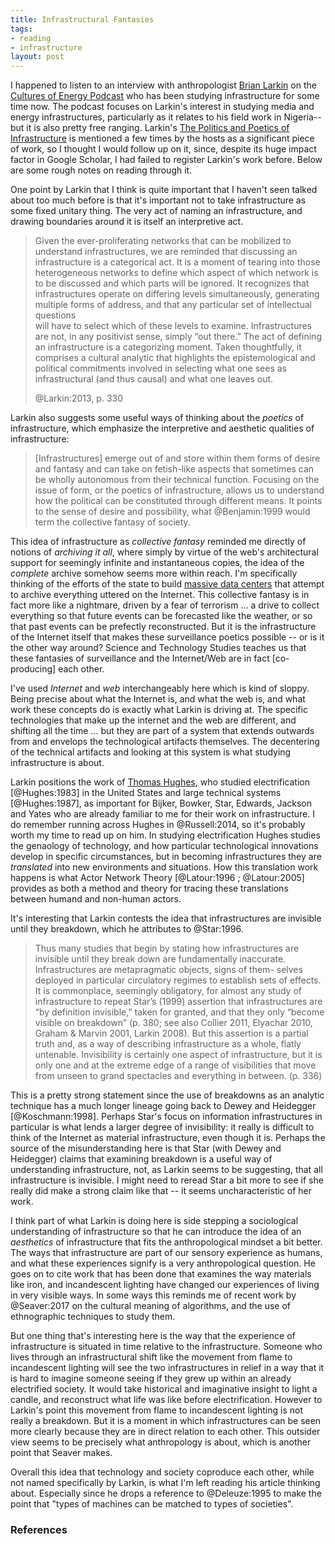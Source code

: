 ```yaml
---
title: Infrastructural Fantasies
tags:
- reading
- infrastructure
layout: post
---
```


I happened to listen to an interview with anthropologist [Brian Larkin] on the [Cultures of Energy Podcast] who has been studying infrastructure for some time now. The podcast focuses on Larkin's interest in studying media and energy infrastructures, particularly as it relates to his field work in Nigeria--but it is also pretty free ranging. Larkin's [The Politics and Poetics of Infrastructure] is mentioned a few times by the hosts as a significant piece of work, so I thought I would follow up on it, since, despite its huge impact factor in Google Scholar, I had failed to register Larkin's work before. Below are some rough notes on reading through it.

One point by Larkin that I think is quite important that I haven't seen talked about too much before is that it's important not to take infrastructure as some fixed unitary thing. The very act of naming an infrastructure, and drawing boundaries around it is itself an interpretive act.

> Given the ever-proliferating networks that can be mobilized to
> understand infrastructures, we are reminded that discussing an
> infrastructure is a categorical act. It is a moment of tearing
> into those heterogeneous networks to define which aspect of
> which network is to be discussed and which parts will be
> ignored. It recognizes that infrastructures operate on
> differing levels simultaneously, generating multiple forms of
> address, and that any particular set of intellectual questions\
> will have to select which of these levels to examine.
> Infrastructures are not, in any positivist sense, simply “out
> there.” The act of defining an infrastructure is a categorizing
> moment. Taken thoughtfully, it comprises a cultural analytic
> that highlights the epistemological and political commitments
> involved in selecting what one sees as infrastructural (and 
> thus causal) and what one leaves out.
>
> @Larkin:2013, p. 330

Larkin also suggests some useful ways of thinking about the *poetics* of infrastructure, which emphasize the interpretive and aesthetic qualities of infrastructure:

> [Infrastructures] emerge out of and store within them forms of
> desire and fantasy and can take on fetish-like aspects that
> sometimes can be wholly autonomous from their technical
> function. Focusing on the issue of form, or the poetics of
> infrastructure, allows us to understand how the political can
> be constituted through different means. It points to the sense
> of desire and possibility, what @Benjamin:1999 would term the
> collective fantasy of society.

This idea of infrastructure as *collective fantasy* reminded me directly of notions of *archiving it all*, where simply by virtue of the web's architectural support for seemingly infinite and instantaneous copies, the idea of the *complete* archive somehow seems more within reach. I'm specifically thinking of the efforts of the state to build [massive data centers] that attempt to archive everything uttered on the Internet. This collective fantasy is in fact more like a nightmare, driven by a fear of terrorism ... a drive to collect everything so that future events can be forecasted like the weather, or so that past events can be prefectly reconstructed.  But it is the infrastructure of the Internet itself that makes these surveillance poetics possible -- or is it the other way around? Science and Technology Studies teaches us that these fantasies of surveillance and the Internet/Web are in fact [co-producing] each other.

I've used *Internet* and *web* interchangeably here which is kind of sloppy. Being precise about what the Internet is, and what the web is, and what work these concepts do is exactly what Larkin is driving at. The specific technologies that make up the internet and the web are different, and shifting all the time ... but they are part of a system that extends outwards from and envelops the technological artifacts themselves. The decentering of the technical artifacts and looking at this system is what studying infrastructure is about.

Larkin positions the work of [Thomas Hughes], who studied  electrification [@Hughes:1983] in the United States and large technical systems [@Hughes:1987], as important for Bijker, Bowker, Star, Edwards, Jackson and Yates who are already familiar to me for their work on infrastructure. I do remember running across Hughes in @Russell:2014, so it's probably worth my time to read up on him. In studying electrification Hughes studies the genaology of technology, and how particular technological innovations develop in specific circumstances, but in becoming infrastructures they are *translated* into new environments and situations. How this translation work happens is what Actor Network Theory [@Latour:1996 ; @Latour:2005] provides as both a method and theory for tracing these translations between humand and non-human actors.

It's interesting that Larkin contests the idea that infrastructures are invisible until they breakdown, which he attributes to @Star:1996. 

> Thus many studies that begin by stating how infrastructures 
> are invisible until they break down are fundamentally 
> inaccurate. Infrastructures are metapragmatic objects, signs of 
> them- selves deployed in particular circulatory regimes to 
> establish sets of effects. It is commonplace, seemingly 
> obligatory, for almost any study of infrastructure to repeat 
> Star’s (1999) assertion that infrastructures are “by definition 
> invisible,” taken for granted, and that they only “become 
> visible on breakdown” (p. 380; see also Collier 2011, Elyachar 
> 2010, Graham & Marvin 2001, Larkin 2008). But this assertion is 
> a partial truth and, as a way of describing infrastructure as a 
> whole, flatly untenable. Invisibility is certainly one aspect 
> of infrastructure, but it is only one and at the extreme edge 
> of a range of visibilities that move from unseen to grand 
> spectacles and everything in between. (p. 336)

This is a pretty strong statement since the use of breakdowns as an analytic technique has a much longer lineage going back to Dewey and Heidegger [@Koschmann:1998]. Perhaps Star's focus on information infrastructures in particular is what lends a larger degree of invisibility: it really is difficult to think of the Internet as material infrastructure, even though it is. Perhaps the source of the misunderstanding here is that Star (with Dewey and Heidegger) claims that examining breakdown is a useful way of understanding infrastructure, not, as Larkin seems to be suggesting, that all infrastructure is invisible. I might need to reread Star a bit more to see if she really did make a strong claim like that -- it seems uncharacteristic of her work.

I think part of what Larkin is doing here is side stepping a sociological understanding of infrastructure so that he can introduce the idea of an *aesthetics* of infrastructure that fits the anthropological mindset a bit better. The ways that infrastructure are part of our sensory experience as humans, and what these experiences signify is a very anthropological question. He goes on to cite work that has been done that examines the way materials like iron, and incandescent lighting have changed our experiences of living in very visible ways. In some ways this reminds me of recent work by @Seaver:2017 on the cultural meaning of algorithms, and the use of ethnographic techniques to study them.

But one thing that's interesting here is the way that the experience of infrastructure is situated in time relative to the infrastructure. Someone who lives through an infrastructural shift like the movement from flame to incandescent lighting will see the two infrastructures in relief in a way that it is hard to imagine someone seeing if they grew up within an already electrified society. It would take historical and imaginative insight to light a candle, and reconstruct what life was like before electrification. However to Larkin's point this movement from flame to incandescent lighting is not really a breakdown. But it is a moment in which infrastructures can be seen more clearly because they are in direct relation to each other. This outsider view seems to be precisely what anthropology is about, which is another point that Seaver makes.

Overall this idea that technology and society coproduce each other, while not named specifically by Larkin, is what I'm left reading his article thinking about. Especially since he drops a reference to @Deleuze:1995 to make the point that "types of machines can be matched to types of societies".

### References 

[massive data centers]: https://en.wikipedia.org/wiki/Utah_Data_Center
[Thomas Hughes]: https://en.wikipedia.org/wiki/Thomas_P._Hughes
[Cultures of Energy Podcast]: http://culturesofenergy.com/120-brian-larkin/
[coproducing]: https://en.wikipedia.org/wiki/Co-production_(society)
[Brian Larkin]: https://barnard.edu/profiles/brian-larkin
[The Politics and Poetics of Infrastructure]: https://www.annualreviews.org/doi/abs/10.1146/annurev-anthro-092412-155522
